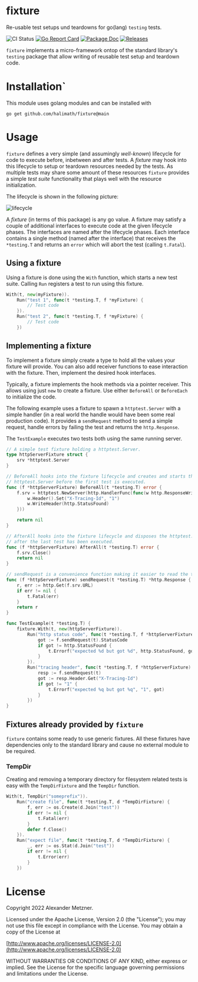 # fixture

Re-usable test setups und teardowns for go(lang) `testing` tests.

![CI Status][ci-img-url] 
[![Go Report Card][go-report-card-img-url]][go-report-card-url] 
[![Package Doc][package-doc-img-url]][package-doc-url] 
[![Releases][release-img-url]][release-url]

`fixture` implements a micro-framework ontop of the standard library's 
`testing` package that allow writing of reusable test setup and teardown code.

# Installation`

This module uses golang modules and can be installed with

```shell
go get github.com/halimath/fixture@main
```

# Usage

`fixture` defines a very simple (and assumingly _well-known_) lifecycle for
code to execute before, inbetween and after tests. A _fixture_ may hook into
this lifecycle to setup or teardown resources needed by the tests. As multiple
tests may share some amount of these resources `fixture` provides a simple
_test suite_ functionality that plays well with the resource initialization.

The lifecycle is shown in the following picture:

![lifecycle](https://www.plantuml.com/plantuml/png/JKyn3i8m3Dpz2giJ8FKBq2AnCR9L7I9mb8ZKgM9twEznWr3nOj-TVROxKLTqcHA0l2FFhhW9xv59rvam5mqPu70wOjkUyKe-5-fJWXtTt3DK-23HMlHUgLGwUcmcwq4rJJ0ooXALBWrg80Qqs0Q6bMJyjwCajAkSnw_djlZ7sab0_8eUeBDi3tm0 "lifecycle")

A _fixture_ (in terms of this package) is any go value. A fixture may satisfy
a couple of additional interfaces to execute code at the given lifecycle
phases. The interfaces are named after the lifecycle phases. Each interface
contains a single method (named after the interface) that receives the
`*testing.T` and returns an `error` which will abort the test (calling
`t.Fatal`).

## Using a fixture

Using a fixture is done using the `With` function, which starts a new test 
suite. Calling `Run` registers a test to run using this fixture.

```go
With(t, new(myFixture)).
	Run("test 1", func(t *testing.T, f *myFixture) {
		// Test code
	}).
	Run("test 2", func(t *testing.T, f *myFixture) {
		// Test code
	})
```

## Implementing a fixture

To implement a fixture simply create a type to hold all the values your fixture
will provide. You can also add receiver functions to ease interaction with the
fixture. Then, implement the desired hook interfaces. 

Typically, a fixture implements the hook methods via a pointer receiver. This
allows using just `new` to create a fixture. Use either `BeforeAll` or
`BeforeEach` to initialize the code.

The following example uses a fixture to spawn a `httptest.Server` with a simple
handler (in a real world the handle would have been some real production code).
It provides a `sendRequest` method to send a simple request, handle errors by
failing the test and returns the `http.Response`. 

The `TestExample` executes two tests both using the same running server.

```go
// A simple test fixture holding a httptest.Server.
type httpServerFixture struct {
	srv *httptest.Server
}

// BeforeAll hooks into the fixture lifecycle and creates and starts the
// httptest.Server before the first test is executed.
func (f *httpServerFixture) BeforeAll(t *testing.T) error {
	f.srv = httptest.NewServer(http.HandlerFunc(func(w http.ResponseWriter, r *http.Request) {
		w.Header().Set("X-Tracing-Id", "1")
		w.WriteHeader(http.StatusFound)
	}))

	return nil
}

// AfterAll hooks into the fixture lifecycle and disposes the httptest.Server
// after the last test has been executed.
func (f *httpServerFixture) AfterAll(t *testing.T) error {
	f.srv.Close()
	return nil
}

// sendRequest is a convenience function making it easier to read the test code.
func (f *httpServerFixture) sendRequest(t *testing.T) *http.Response {
	r, err := http.Get(f.srv.URL)
	if err != nil {
		t.Fatal(err)
	}
	return r
}

func TestExample(t *testing.T) {
	fixture.With(t, new(httpServerFixture)).
		Run("http status code", func(t *testing.T, f *httpServerFixture) {
			got := f.sendRequest(t).StatusCode
			if got != http.StatusFound {
				t.Errorf("expected %d but got %d", http.StatusFound, got)
			}
		}).
		Run("tracing header", func(t *testing.T, f *httpServerFixture) {
			resp := f.sendRequest(t)
			got := resp.Header.Get("X-Tracing-Id")
			if got != "1" {
				t.Errorf("expected %q but got %q", "1", got)
			}
		})
}
```

## Fixtures already provided by `fixture`

`fixture` contains some ready to use generic fixtures. All these fixtures
have dependencies only to the standard library and cause no external module to
be required.

### TempDir

Creating and removing a temporary directory for filesystem related tests is 
easy with the `TempDirFixture` and the `TempDir` function.

```go
With(t, TempDir("someprefix")).
	Run("create file", func(t *testing.T, d *TempDirFixture) {
		f, err := os.Create(d.Join("test"))
		if err != nil {
			t.Fatal(err)
		}
		defer f.Close()
	}).
	Run("expect file", func(t *testing.T, d *TempDirFixture) {
		_, err := os.Stat(d.Join("test"))
		if err != nil {
			t.Error(err)
		}
	})
```

# License

Copyright 2022 Alexander Metzner.

Licensed under the Apache License, Version 2.0 (the "License");
you may not use this file except in compliance with the License.
You may obtain a copy of the License at

[http://www.apache.org/licenses/LICENSE-2.0](http://www.apache.org/licenses/LICENSE-2.0)

WITHOUT WARRANTIES OR CONDITIONS OF ANY KIND, either express or implied.
See the License for the specific language governing permissions and
limitations under the License.

[ci-img-url]: https://github.com/halimath/fixture/workflows/CI/badge.svg
[go-report-card-img-url]: https://goreportcard.com/badge/github.com/halimath/fixture
[go-report-card-url]: https://goreportcard.com/report/github.com/halimath/fixture
[package-doc-img-url]: https://img.shields.io/badge/GoDoc-Reference-blue.svg
[package-doc-url]: https://pkg.go.dev/github.com/halimath/fixture
[release-img-url]: https://img.shields.io/github/v/release/halimath/fixture.svg
[release-url]: https://github.com/halimath/fixture/releases